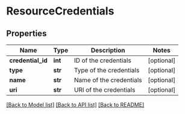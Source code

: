 # ResourceCredentials

## Properties
Name | Type | Description | Notes
------------ | ------------- | ------------- | -------------
**credential_id** | **int** | ID of the credentials | [optional] 
**type** | **str** | Type of the credentials | [optional] 
**name** | **str** | Name of the credentials | [optional] 
**uri** | **str** | URI of the credentials | [optional] 

[[Back to Model list]](../README.md#documentation-for-models) [[Back to API list]](../README.md#documentation-for-api-endpoints) [[Back to README]](../README.md)


